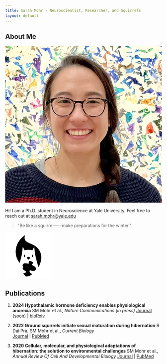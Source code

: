 ```yaml
---
title: Sarah Mohr - Neuroscientist, Researcher, and Squirrels
layout: default
---
```


## About Me

<img class="profile-picture" src="headshot.jpeg">

Hi! I am a Ph.D. student in Neuroscience at Yale University. Feel free to reach out at [sarah.mohr@yale.edu](mailto:sarah.mohr@yale.edu)

<!-- ---

## Research Interest

I am deeply fascinated by the study of squirrel hibernation, an interest driven by its implications for understanding mammalian hibernation and metabolic adaptations. My enthusiasm extends to examining the biological and environmental factors that influence hibernation cycles and survival strategies in the thirteen-lined ground squirrel. 

This research not only sheds light on the resilience and evolutionary adaptations of squirrels but also provides broader insights into ecological balance and potential applications in human medical science. -->

> "Be like a squirrel—--make preparations for the winter."

<img src="/squirrel.png" alt="squirrel" style="width: 150px; height: 150px">

## Publications

1. **2024 Hypothalamic hormone deficiency enables physiological anorexia**
	SM Mohr et al., *Nature Communications (in press)*
	[Journal (soon)](#) \| [bioRxiv](https://www.biorxiv.org/content/10.1101/2023.03.15.532843v2)

1.  **2022 Ground squirrels initiate sexual maturation during hibernation**
	R Dai Pra, SM Mohr et al., *Current Biology*  
	[Journal](https://www.cell.com/current-biology/fulltext/S0960-9822(22)00254-8) \| [PubMed](https://pubmed.ncbi.nlm.nih.gov/35245461)

1.  **2020 Cellular, molecular, and physiological adaptations of hibernation: the solution to environmental challenges**
	SM Mohr et al., *Annual Review Of Cell And Developmental Biology*
	[Journal](https://www.annualreviews.org/content/journals/10.1146/annurev-cellbio-012820-095945) \| [PubMed](https://pubmed.ncbi.nlm.nih.gov/32897760/)